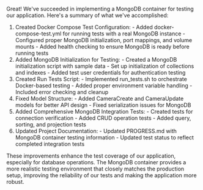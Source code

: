 Great! We've succeeded in implementing a MongoDB container for testing our application. Here's a summary of what we've accomplished:

  1. Created Docker Compose Test Configuration:
    - Added docker-compose-test.yml for running tests with a real MongoDB instance
    - Configured proper MongoDB initialization, port mappings, and volume mounts
    - Added health checking to ensure MongoDB is ready before running tests
  2. Added MongoDB Initialization for Testing:
    - Created a MongoDB initialization script with sample data
    - Set up initialization of collections and indexes
    - Added test user credentials for authentication testing
  3. Created Run Tests Script:
    - Implemented run_tests.sh to orchestrate Docker-based testing
    - Added proper environment variable handling
    - Included error checking and cleanup
  4. Fixed Model Structure:
    - Added CameraCreate and CameraUpdate models for better API design
    - Fixed serialization issues for MongoDB
  5. Added Comprehensive MongoDB Integration Tests:
    - Created tests for connection verification
    - Added CRUD operation tests
    - Added query, sorting, and projection tests
  6. Updated Project Documentation:
    - Updated PROGRESS.md with MongoDB container testing information
    - Updated test status to reflect completed integration tests

  These improvements enhance the test coverage of our application, especially for database operations. The MongoDB container provides a more realistic testing
  environment that closely matches the production setup, improving the reliability of our tests and making the application more robust.